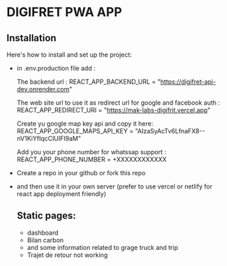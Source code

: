 # DIGIFRET PWA APP

## Installation

Here's how to install and set up the project:

* in .env.production file add :
  
  The backend url : 
  REACT_APP_BACKEND_URL = "https://digifret-api-dev.onrender.com"
  
  The web site url to use it as redirect url for google and facebook auth : 
  REACT_APP_REDIRECT_URI = "https://mak-labs-digifrit.vercel.app"

  Create yu google map key api and copy it here:
  REACT_APP_GOOGLE_MAPS_API_KEY = "AIzaSyAcTv6LfnaFX8--nV1KiYfIqcClUIFI9aM"

  Add you your phone number for whatssap support : REACT_APP_PHONE_NUMBER = +XXXXXXXXXXXX
  
* Create a repo in your github or fork this repo
* and then use it in your own server (prefer to use vercel or netlify for react app deployment friendly)

  ## Static pages:
  * dashboard
  * Bilan carbon
  * and some information related to grage truck and trip
  * Trajet de retour not working
